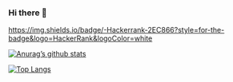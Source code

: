 ### Hi there 👋

https://img.shields.io/badge/-Hackerrank-2EC866?style=for-the-badge&logo=HackerRank&logoColor=white

[![Anurag’s github stats](https://github-readme-stats.vercel.app/api?username=mustafaacikyol)](https://github.com/mustafaacikyol)

[![Top Langs](https://github-readme-stats.vercel.app/api/top-langs/?username=mustafaacikyol&layout=compact)](https://github.com/mustafaacikyol)

<!--
**mustafaacikyol/mustafaacikyol** is a ✨ _special_ ✨ repository because its `README.md` (this file) appears on your GitHub profile.

Here are some ideas to get you started:

- 🔭 I’m currently working on ...
- 🌱 I’m currently learning ...
- 👯 I’m looking to collaborate on ...
- 🤔 I’m looking for help with ...
- 💬 Ask me about ...
- 📫 How to reach me: ...
- 😄 Pronouns: ...
- ⚡ Fun fact: ...
-->
